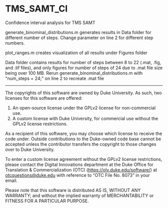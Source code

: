 # TMS_SAMT_CI
Confidence interval analysis for TMS SAMT

generate_binominal_distributions.m generates results in Data folder for different number of steps. Change parameter on line 2 for different step numbers.

plot_ranges.m creates visualization of all results under Figures folder

Data folder contains results for number of steps between 8 to 22 (.mat, .fig, and .tif files), and only figures for number of steps of 24 due to .mat file size being over 100 MB. 
Rerun generate_binominal_distributions.m with "num_steps = 24;" on line 2 to recreate .mat file

-------------------------------------------------------------------------------------------------------------------------
The copyrights of this software are owned by Duke University. As such, two licenses for this software are offered:

1. An open-source license under the GPLv2 license for non-commercial use.
2. A custom license with Duke University, for commercial use without the GPLv2 license restrictions. 
 
As a recipient of this software, you may choose which license to receive the code under. Outside contributions to the Duke-owned code base cannot be accepted unless the contributor transfers the copyright to those changes over to Duke University.

To enter a custom license agreement without the GPLv2 license restrictions, please contact the Digital Innovations department at the Duke Office for Translation & Commercialization (OTC) (https://olv.duke.edu/software/) at otcquestions@duke.edu with reference to “OTC File No. 8073” in your email.

Please note that this software is distributed AS IS, WITHOUT ANY WARRANTY; and without the implied warranty of MERCHANTABILITY or FITNESS FOR A PARTICULAR PURPOSE.
